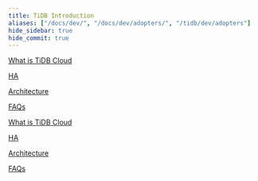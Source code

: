 ```yaml
---
title: TiDB Introduction
aliases: ["/docs/dev/", "/docs/dev/adopters/", "/tidb/dev/adopters"]
hide_sidebar: true
hide_commit: true
---
```


<LearningPathContainer platform="tidb" title="TiDB Cloud" subTitle="Find the guide, samples, and references you need to use TiDB Cloud.">

<LearningPath label="Learn" icon="cloud1">

[What is TiDB Cloud](https://tidbcloud.com)

[HA](https://tidbcloud.com)

[Architecture](https://tidbcloud.com)

[FAQs](https://tidbcloud.com)

</LearningPath>

<LearningPath label="Learn" icon="cloud2">

[What is TiDB Cloud](https://tidbcloud.com)

[HA](https://tidbcloud.com)

[Architecture](https://tidbcloud.com)

[FAQs](https://tidbcloud.com)

</LearningPath>

</LearningPathContainer>
